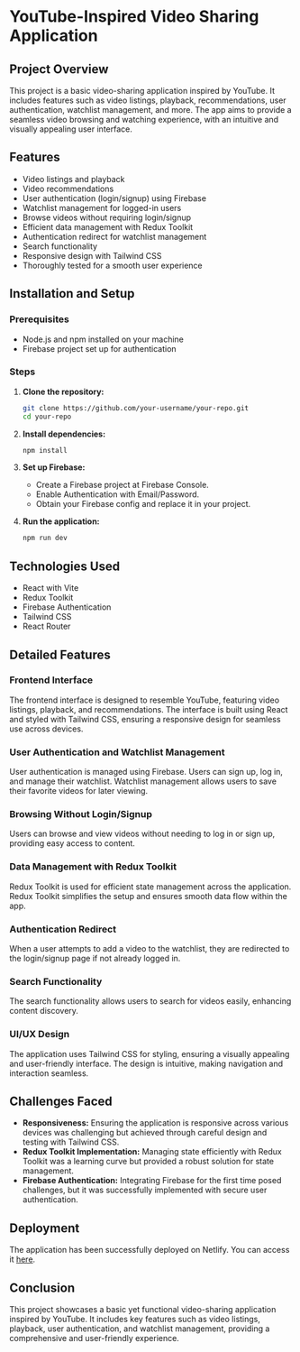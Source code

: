 # YouTube-Inspired Video Sharing Application


## Project Overview
This project is a basic video-sharing application inspired by YouTube. It includes features such as video listings, playback, recommendations, user authentication, watchlist management, and more. The app aims to provide a seamless video browsing and watching experience, with an intuitive and visually appealing user interface.

## Features
- Video listings and playback
- Video recommendations
- User authentication (login/signup) using Firebase
- Watchlist management for logged-in users
- Browse videos without requiring login/signup
- Efficient data management with Redux Toolkit
- Authentication redirect for watchlist management
- Search functionality
- Responsive design with Tailwind CSS
- Thoroughly tested for a smooth user experience

## Installation and Setup
### Prerequisites
- Node.js and npm installed on your machine
- Firebase project set up for authentication

### Steps
1. **Clone the repository:**
   ```bash
   git clone https://github.com/your-username/your-repo.git
   cd your-repo

2. **Install dependencies:**
    ```bash
    npm install
    ```
3. **Set up Firebase:**
    - Create a Firebase project at Firebase Console.
    - Enable Authentication with Email/Password.
    - Obtain your Firebase config and replace it in your project.
      
4. **Run the application:**
    ```bash
    npm run dev
    ```

## Technologies Used
- React with Vite
- Redux Toolkit
- Firebase Authentication
- Tailwind CSS
- React Router

## Detailed Features
### Frontend Interface
The frontend interface is designed to resemble YouTube, featuring video listings, playback, and recommendations. The interface is built using React and styled with Tailwind CSS, ensuring a responsive design for seamless use across devices.

### User Authentication and Watchlist Management
User authentication is managed using Firebase. Users can sign up, log in, and manage their watchlist. Watchlist management allows users to save their favorite videos for later viewing.

### Browsing Without Login/Signup
Users can browse and view videos without needing to log in or sign up, providing easy access to content.

### Data Management with Redux Toolkit
Redux Toolkit is used for efficient state management across the application. Redux Toolkit simplifies the setup and ensures smooth data flow within the app.

### Authentication Redirect
When a user attempts to add a video to the watchlist, they are redirected to the login/signup page if not already logged in.

### Search Functionality
The search functionality allows users to search for videos easily, enhancing content discovery.

### UI/UX Design
The application uses Tailwind CSS for styling, ensuring a visually appealing and user-friendly interface. The design is intuitive, making navigation and interaction seamless.

## Challenges Faced
- **Responsiveness:** Ensuring the application is responsive across various devices was challenging but achieved through careful design and testing with Tailwind CSS.
- **Redux Toolkit Implementation:** Managing state efficiently with Redux Toolkit was a learning curve but provided a robust solution for state management.
- **Firebase Authentication:** Integrating Firebase for the first time posed challenges, but it was successfully implemented with secure user authentication.

## Deployment
The application has been successfully deployed on Netlify. You can access it [here](https://tube-buddy.netlify.app/).

## Conclusion
This project showcases a basic yet functional video-sharing application inspired by YouTube. It includes key features such as video listings, playback, user authentication, and watchlist management, providing a comprehensive and user-friendly experience.

